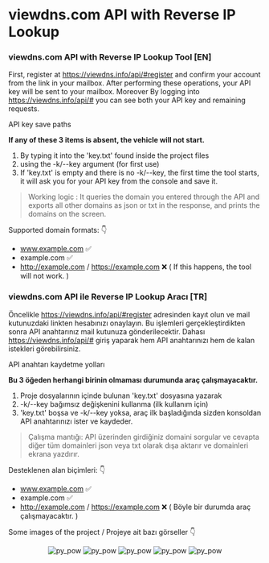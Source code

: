 
# viewdns.com API with Reverse IP Lookup

### viewdns.com API with Reverse IP Lookup Tool [EN]
First, register at https://viewdns.info/api/#register and confirm your account from the link in your mailbox. After performing these operations, your API key will be sent to your mailbox. Moreover
By logging into https://viewdns.info/api/# you can see both your API key and remaining requests.

API key save paths

**If any of these 3 items is absent, the vehicle will not start.**

1. By typing it into the 'key.txt' found inside the project files
2. using the -k/--key argument (for first use)
3. If 'key.txt' is empty and there is no -k/--key, the first time the tool starts, it will ask you for your API key from the console and save it.

> Working logic :
It queries the domain you entered through the API and exports all other domains as json or txt in the response, and prints the domains on the screen.

Supported domain formats: :point_down:

* www.example.com :white_check_mark:
* example.com :white_check_mark:
* http://example.com / https://example.com :x: ( If this happens, the tool will not work. )

### viewdns.com API ile Reverse IP Lookup Aracı [TR]

Öncelikle https://viewdns.info/api/#register adresinden kayıt olun ve mail kutunuzdaki linkten hesabınızı onaylayın. Bu işlemleri gerçekleştirdikten sonra API anahtarınız mail kutunuza gönderilecektir. Dahası
https://viewdns.info/api/# giriş yaparak hem API anahtarınızı hem de kalan istekleri görebilirsiniz.

API anahtarı kaydetme yolları

**Bu 3 öğeden herhangi birinin olmaması durumunda araç çalışmayacaktır.**

1. Proje dosyalarının içinde bulunan 'key.txt' dosyasına yazarak
2. -k/--key bağımsız değişkenini kullanma (ilk kullanım için)
3. 'key.txt' boşsa ve -k/--key yoksa, araç ilk başladığında sizden konsoldan API anahtarınızı ister ve kaydeder.

> Çalışma mantığı:
API üzerinden girdiğiniz domaini sorgular ve cevapta diğer tüm domainleri json veya txt olarak dışa aktarır ve domainleri ekrana yazdırır.

Desteklenen alan biçimleri: :point_down:

* www.example.com :white_check_mark:
* example.com :white_check_mark:
* http://example.com / https://example.com :x: ( Böyle bir durumda araç çalışmayacaktır. )

Some images of the project / Projeye ait bazı görseller :point_down:

<p align="center">
   <img src="https://www.imagevisit.com/images/2022/12/14/tyjhgv.png" alt="py_pow"/>
   <img src="https://www.imagevisit.com/images/2022/12/14/cikti.png" alt="py_pow"/>
   <img src="https://www.imagevisit.com/images/2022/12/14/json.png" alt="py_pow"/>
   <img src="https://www.imagevisit.com/images/2022/12/14/aaaa.png" alt="py_pow"/>
   <img src="https://camo.githubusercontent.com/8d40b430f8a63fee42006d90764fdaf447e8a8aadd5bf41e5c365dded1dc47ad/68747470733a2f2f7777772e696d61676576697369742e636f6d2f696d616765732f323032322f31322f31312f6767672e676966" alt="py_pow"/>
</p>


